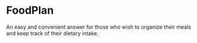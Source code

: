 # FoodPlan

An easy and convenient answer for those who wish to organize their meals and keep track of their dietary intake.
